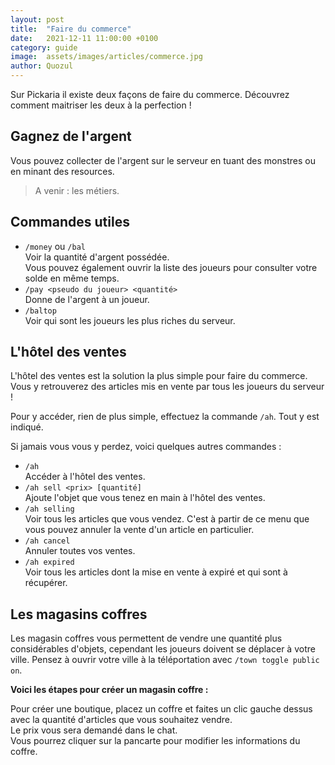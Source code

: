 ```yaml
---
layout: post
title:  "Faire du commerce"
date:   2021-12-11 11:00:00 +0100
category: guide
image:  assets/images/articles/commerce.jpg
author: Quozul
---
```

Sur Pickaria il existe deux façons de faire du commerce. Découvrez comment maitriser les deux à la perfection !

## Gagnez de l'argent

Vous pouvez collecter de l'argent sur le serveur en tuant des monstres ou en minant des resources.

> A venir : les métiers.

## Commandes utiles

- `/money` ou `/bal`  
Voir la quantité d'argent possédée.  
Vous pouvez également ouvrir la liste des joueurs pour consulter votre solde en même temps.
- `/pay <pseudo du joueur> <quantité>`  
Donne de l'argent à un joueur.
- `/baltop`  
Voir qui sont les joueurs les plus riches du serveur.

## L'hôtel des ventes

L'hôtel des ventes est la solution la plus simple pour faire du commerce. Vous y retrouverez des articles mis en vente par tous les joueurs du serveur !

Pour y accéder, rien de plus simple, effectuez la commande `/ah`. Tout y est indiqué.

Si jamais vous vous y perdez, voici quelques autres commandes :
- `/ah`  
Accéder à l'hôtel des ventes.
- `/ah sell <prix> [quantité]`  
Ajoute l'objet que vous tenez en main à l'hôtel des ventes.
- `/ah selling`  
Voir tous les articles que vous vendez. C'est à partir de ce menu que vous pouvez annuler la vente d'un article en particulier.
- `/ah cancel`  
Annuler toutes vos ventes.
- `/ah expired`  
Voir tous les articles dont la mise en vente à expiré et qui sont à récupérer.

## Les magasins coffres

Les magasin coffres vous permettent de vendre une quantité plus considérables d'objets, cependant les joueurs doivent se déplacer à votre ville. Pensez à ouvrir votre ville à la téléportation avec `/town toggle public on`.

**Voici les étapes pour créer un magasin coffre :**

Pour créer une boutique, placez un coffre et faites un clic gauche dessus avec la quantité d'articles que vous souhaitez vendre.  
Le prix vous sera demandé dans le chat.  
Vous pourrez cliquer sur la pancarte pour modifier les informations du coffre.